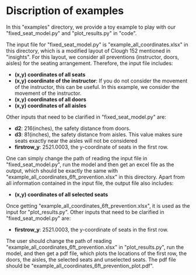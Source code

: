 # Discription of examples
In this "examples" directory, we provide a toy example to play with our "fixed_seat_model.py" and "plot_results.py" in "code".

The input file for "fixed_seat_model.py" is "example_all_coordinates.xlsx" in this directory, which is a modified layout of Clough 152 mentioned in "insights". For this layout, we consider all preventions (instructor, doors, aisles) for the seating arrangement. Therefore, the input file includes:
* **(x,y) coordinates of all seats**
* **(x,y) coordinate of the instructor**: If you do not consider the movement of the instructor, this can be useful. In this example, we consider the movement of the instructor.
* **(x,y) coordinates of all doors**
* **(x,y) coordinates of all aisles**

Other inputs that need to be clarified in "fixed_seat_model.py" are:
* **d2**: 216(inches), the safety distance from doors.
* **d3**: 81(inches), the safety distance from aisles. This value makes sure seats exactly near the aisles will not be considered
* **firstrow_y**: 2521.0003, the y-coordinate of seats in the first row.

One can simply change the path of reading the input file in "fixed_seat_model.py", run the model and then get an excel file as the output, which should be exactly the same with "example_all_coordinates_6ft_prevention.xlsx" in this directory. Apart from all information contained in the input file, the output file also includes:
* **(x,y) coordinates of all selected seats**

Once getting "example_all_coordinates_6ft_prevention.xlsx", it is used as the input for "plot_results.py". Other inputs that need to be clarified in "fixed_seat_model.py" are:
* **firstrow_y**: 2521.0003, the y-coordinate of seats in the first row.

The user should change the path of reading "example_all_coordinates_6ft_prevention.xlsx" in "plot_results.py", run the model, and then get a pdf file, which plots the locations of the first row, the doors, the aisles, the selected seats and unselected seats. The pdf file should be "example_all_coordinates_6ft_prevention_plot.pdf".
